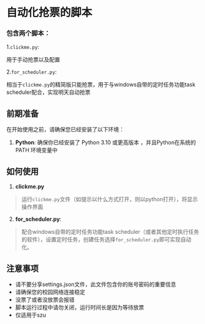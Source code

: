 # 自动化抢票的脚本

### 包含两个脚本：

1.`clickme.py`:

用于手动抢票以及配置

2.`for_scheduler.py`:

相当于`clickme.py`的精简版只能抢票，用于与windows自带的定时任务功能task scheduler配合，实现明天自动抢票


## 前期准备

在开始使用之前，请确保您已经安装了以下环境：

1.  **Python**: 确保你已经安装了 Python 3.10 或更高版本 ，并且Python在系统的 PATH 环境变量中

## 如何使用
1. **clickme.py**
>运行`clickme.py`文件（如提示以什么方式打开，则以python打开），将显示操作界面

2.  **for_scheduler.py**: 
>配合windows自带的定时任务功能task scheduler（或者其他定时执行任务的软件），设置定时任务，创建任务选择`for_scheduler.py`即可实现自动化。

## 注意事项

* 请不要分享settings.json文件，此文件包含你的账号密码的重要信息
* 请确保您的校园网络连接稳定
* 没票了或者没放票会报错
* 脚本运行过程中请勿关闭，运行时间长是因为等待放票
* 仅适用于szu

